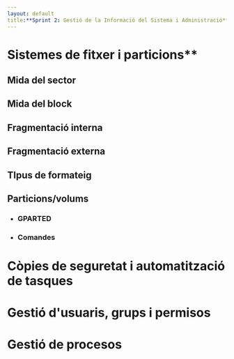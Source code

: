 ```yaml
---
layout: default
title:**Sprint 2: Gestió de la Informació del Sistema i Administració**
---
```


# Sistemes de fitxer i particions**
## Mida del sector
## Mida del block
## Fragmentació interna
## Fragmentació externa
## TIpus de formateig
## Particions/volums
* ### GPARTED
* ### Comandes










# Còpies de seguretat i automatització de tasques
# Gestió d'usuaris, grups i permisos
# Gestió de procesos
